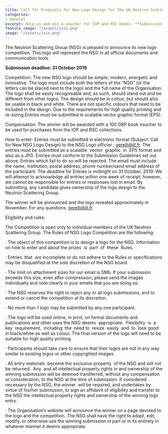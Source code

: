 ```yaml
---
title: Call for Proposals for New Logo Design for the UK Neutron Scattering Group
categories:
- General
excerpt: Help us and win a voucher for IOP and RSC books. **Submission deadline 31 October 2019**
feature_image: "/assets/isis.png"
image: "/assets/isis.png"
---
```

The Neutron Scattering Group (NSG) is pleased to announce its new logo competition. This logo will represent the NSG in all official documents and communication tools.

**Submission deadline: 31 October 2019**

Competition:
The new NSG logo should be simple, modern, energetic and innovative. The logo must include both the letters of the “NSG” (or the letters can be placed next to the logo) and the full name of the Organisation. The logo shall be easily recognisable and, as such, should stand out and be different from other logos. The design should be in colour, but should also be usable in black and white. There are not specific colours that need to be included in the design. Due to the requirements for high quality printing and re-sizing,Entries must be submitted in scalable vector graphic format (EPS).

Compensation:
The winner will be awarded with a 100 GBP book voucher to be used for purchases from the IOP and RSC collections.

How to enter:
Entries must be submitted in electronic format (Subject: Call for New NSG Logo Design) to the NSG Logo officier : gerelli@ill.fr. 
The entries must be submitted as a scalable  vector  graphic  in  EPS format and also as a JPG. Entries must conform to the Submission Guidelines set out above. Entries which fail to do so will be rejected. 
The email must include the name, institution, postal address, phone number/sand email address of the participant. The deadline for Entries is midnight on 31 October, 2019. We will attempt to acknowledge all entries within one week of receipt; however, we cannot be responsible for entries or responses lost in email. By submitting, any candidate gives ownership of the logo design to the Neutron Scattering Group.

The winner will be announced and the logo revealed approximately in November.
For any questions: gerelli@ill.fr


Eligibility and rules:

The Competition is open only to individual members of the UK Neutron Scattering Group. 
The Rules of NSG Logo Competition are the following:

·	The object of this competition is to design a logo for the NSG. Information on how to enter and about the prizes  is  part  of  these  Rules.

·	Entries  that  are incomplete or do not adhere to the Rules or specifications may be disqualified at the sole discretion of the NSG board.

·	The limit on attachment sizes for our email is 5Mb. If your submission exceeds this size, even after compression, please send the images individually and note clearly in your emails that you are doing so.

·	The NSG reserves the right to reject any or all logo submissions, and to extend or cancel the competition at its discretion.

·	No more than 1 logo may be submitted by any one participant.

·	The logo will be used online, in print, on formal documents and publications and other uses the NSG deems  appropriate.  Flexibility  is  a  key  requirement,  including  the  need to  resize  easily  and  to  look good in black/white as well as colour. The final version of the logo will need to be suitable for high quality printing.

·	Participants should take care to ensure that their logos are not in any way similar to existing logos or other copyrighted images.

·	All entry materials  become the exclusive property  of the NSG and will not be returned.  Any  and all intellectual property rights in and ownership of the winning submission will be deemed transferred, without any compensation or consideration, to the NSG at the time of submission. If considered necessary by the NSG, the winner  will be required, and undertakes by virtue of his/her submission, to sign an affidavit of eligibility and transfer to the NSG the intellectual property rights and ownership of the winning logo entry.

·	The Organisation’s website will announce the winner on a page devoted to the logo and the competition.
The NSG shall have the right to adapt, edit, modify, or otherwise use the winning submission in part or in its entirety in whatever manner it deems appropriate.




